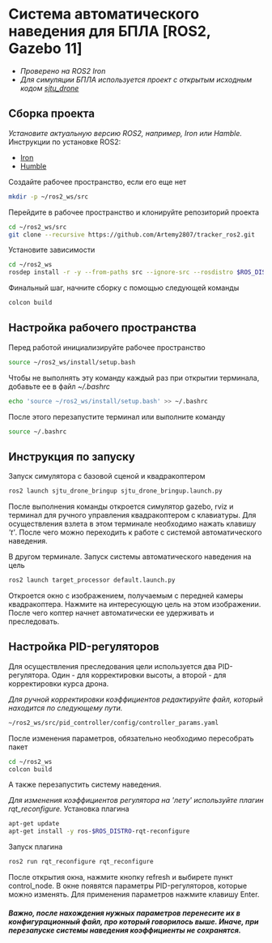 # Система автоматического наведения для БПЛА [ROS2, Gazebo 11]
* *Проверено на ROS2 Iron*
* *Для симуляции БПЛА используется проект с открытым исходным кодом [sjtu_drone](https://github.com/NovoG93/sjtu_drone)*

## Сборка проекта
*Установите актуальную версию ROS2, например, Iron или Hamble.* 
Инструкции по установке ROS2:
* [Iron](https://docs.ros.org/en/iron/Installation.html)
* [Humble](https://docs.ros.org/en/humble/Installation.html)

Создайте рабочее пространство, если его еще нет
```bash
mkdir -p ~/ros2_ws/src
```

Перейдите в рабочее пространство и клонируйте репозиторий проекта
```bash
cd ~/ros2_ws/src
git clone --recursive https://github.com/Artemy2807/tracker_ros2.git
```

Установите зависимости
```bash
cd ~/ros2_ws
rosdep install -r -y --from-paths src --ignore-src --rosdistro $ROS_DISTRO
```

Финальный шаг, начните сборку с помощью следующей команды
```bash
colcon build
```

## Настройка рабочего пространства
Перед работой инициализируйте рабочее пространство
```bash
source ~/ros2_ws/install/setup.bash
```

Чтобы не выполнять эту команду каждый раз при открытии терминала, добавьте ее в файл *~/.bashrc*
```bash
echo 'source ~/ros2_ws/install/setup.bash' >> ~/.bashrc
```

После этого перезапустите терминал или выполните команду
```bash
source ~/.bashrc
```

## Инструкция по запуску
Запуск симулятора с базовой сценой и квадракоптером
```bash
ros2 launch sjtu_drone_bringup sjtu_drone_bringup.launch.py
```

После выполнения команды откроется симулятор gazebo, rviz и терминал для ручного управления квадракоптером с клавиатуры. Для осуществления взлета в этом терминале необходимо нажать клавишу *'t'*. После чего можно переходить к работе с системой автоматического наведения.

В другом терминале. Запуск системы автоматического наведения на цель
```bash
ros2 launch target_processor default.launch.py
```

Откроется окно с изображением, получаемым с передней камеры квадракоптера. Нажмите на интересующую цель на этом изображении. После чего коптер начнет автоматически ее удерживать и преследовать.

## Настройка PID-регуляторов
Для осуществления преследования цели используется два PID-регулятора. Один - для корректировки высоты, а второй - для корректировки курса дрона.

*Для ручной корректировки коэффициентов редактируйте файл, который находится по следующему пути.*
```bash
~/ros2_ws/src/pid_controller/config/controller_params.yaml
```

После изменения параметров, обязательно необходимо пересобрать пакет
```bash
cd ~/ros2_ws
colcon build
```
А также перезапустить систему наведения.

*Для изменения коэффициентов регулятора на 'лету' используйте плагин rqt_reconfigure.*
Установка плагина
```bash
apt-get update
apt-get install -y ros-$ROS_DISTRO-rqt-reconfigure
```

Запуск плагина
```bash
ros2 run rqt_reconfigure rqt_reconfigure
```

После открытия окна, нажмите кнопку refresh и выбирете пункт control_node. В окне появятся параметры PID-регуляторов, которые можно изменять. Для применения параметров нажмите клавишу Enter. 
##### Важно, после нахождения нужных параметров перенесите их в конфигурационный файл, про который говорилось выше. Иначе, при перезапуске системы наведения коэффициенты не сохранятся.
